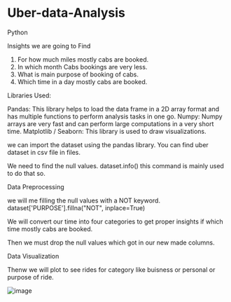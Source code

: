 # Uber-data-Analysis
Python

Insights we are going to Find
1. For how much miles mostly cabs are booked.
2. In which month Cabs bookings are very less.
3. What is main purpose of booking of cabs.
4. Which time in a day mostly cabs are booked.


Libraries Used:

Pandas:  This library helps to load the data frame in a 2D array format and has multiple functions to perform analysis tasks in one go.
Numpy: Numpy arrays are very fast and can perform large computations in a very short time.
Matplotlib / Seaborn: This library is used to draw visualizations.

 we can import the dataset using the pandas library.
 You can find uber dataset  in csv file in files.

 We need to find the null values.
 dataset.info() this command is mainly used to do that so.

 Data Preprocessing

 we will me filling the null values with a NOT keyword.
 dataset['PURPOSE'].fillna("NOT", inplace=True)

 We will convert our time into four categories to get proper insights if which time mostly cabs are booked.

  Then we must drop the null values which got in our new made columns.


  Data Visualization

  Thenw we will plot to see rides for category like buisness or personal
  or purpose of ride.
  
  ![image](https://github.com/user-attachments/assets/3398bb3c-be63-47b8-9cc7-3c7559b98bd5)


